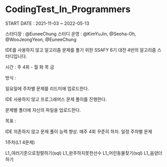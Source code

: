 # CodingTest_In_Programmers
START DATE : 2021-11-03 ~ 2022-05-13

스터디장 : @EuneeChung
스터디 운영 : @KimYuJin, @Seoha-Oh, @WooJeongYeon, @EuneeChung

IDE를 사용하지 않고 알고리즘 문제를 풀기 위한 SSAFY 6기 대전 4반의 알고리즘 스터디입니다.

시간 : 주 4회 - 월 화 목 금

방식 :

일요일에 주차별 문제를 리드미에 업로드한다.

IDE 사용하지 않고 프로그래머스 문제 풀이를 진행한다.

문제별 폴더에 자신의 파일을 업로드한다.

목표 :

IDE 의존하지 않고 문제 풀이 능력 향상.
매주 4회 꾸준히 하자.
일정
주차별 문제

1주차(L1 4문제)

L1_여러기준으로정렬하기(sql)
L1_완주하지못한선수
L1_어린동물찾기(sql)
L1_음양더하기
